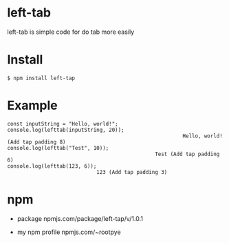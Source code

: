 # left-tab
left-tab is simple code for do tab more easily 

# Install
```
$ npm install left-tap
```

# Example
```
const inputString = "Hello, world!";
console.log(lefttab(inputString, 20)); 
                                                         Hello, world! (Add tap padding 8)
console.log(lefttab("Test", 10));      
                                                Test (Add tap padding 6) 
console.log(lefttab(123, 6));          
                             123 (Add tap padding 3)
```

# npm
- package
  npmjs.com/package/left-tap/v/1.0.1

- my npm profile
  npmjs.com/~rootpye
  
